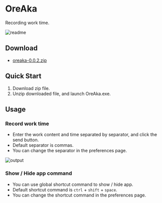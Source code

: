 # OreAka
Recording work time.

![readme](https://user-images.githubusercontent.com/5329895/66704871-0f89b280-ed5b-11e9-8ef9-3c7125be4002.png)

## Download
- [oreaka-0.0.2.zip](https://github.com/shuntaro4/OreAka/releases/download/v0.0.2/oreaka-0.0.2.zip)

## Quick Start
1. Download zip file.
2. Unzip downloaded file, and launch OreAka.exe.

## Usage
### Record work time
- Enter the work content and time separated by separator, and click the send button.
- Default separator is commas.
- You can change the separator in the preferences page.

![output](https://user-images.githubusercontent.com/5329895/66704963-fc2b1700-ed5b-11e9-8677-50b792481f9e.gif)

### Show / Hide app command
- You can use global shortcut command to show / hide app.
- Default shortcut command is `ctrl` + `shift` + `space`.
- You can change the shortcut command in the preferences page.
